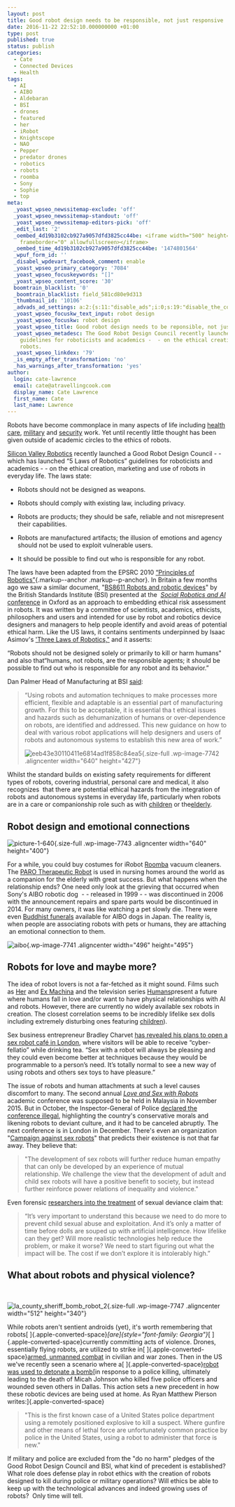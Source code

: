```yaml
---
layout: post
title: Good robot design needs to be responsible, not just responsive
date: 2016-11-22 22:52:10.000000000 +01:00
type: post
published: true
status: publish
categories:
  - Cate
  - Connected Devices
  - Health
tags:
  - AI
  - AIBO
  - Aldebaran
  - BSI
  - drones
  - featured
  - her
  - iRobot
  - Knightscope
  - NAO
  - Pepper
  - predator drones
  - robotics
  - robots
  - roomba
  - Sony
  - Sophie
  - top
meta:
  _yoast_wpseo_newssitemap-exclude: 'off'
  _yoast_wpseo_newssitemap-standout: 'off'
  _yoast_wpseo_newssitemap-editors-pick: 'off'
  _edit_last: '2'
  _oembed_4d19b3102cb927a9057dfd3825cc44be: <iframe width="500" height="281" src="https://www.youtube.com/embed/SJ2n0wlioGg?feature=oembed"
    frameborder="0" allowfullscreen></iframe>
  _oembed_time_4d19b3102cb927a9057dfd3825cc44be: '1474801564'
  _wpuf_form_id: ''
  _disabel_wpdevart_facebook_comment: enable
  _yoast_wpseo_primary_category: '7084'
  _yoast_wpseo_focuskeywords: "[]"
  _yoast_wpseo_content_score: '30'
  boomtrain_blacklist: '0'
  _boomtrain_blacklist: field_581cd80e9d313
  _thumbnail_id: '10106'
  _advads_ad_settings: a:2:{s:11:"disable_ads";i:0;s:19:"disable_the_content";i:0;}
  _yoast_wpseo_focuskw_text_input: robot design
  _yoast_wpseo_focuskw: robot design
  _yoast_wpseo_title: Good robot design needs to be reponsible, not just responsive
  _yoast_wpseo_metadesc: The Good Robot Design Council recently launched with its
    guidelines for roboticists and academics -  - on the ethical creation and use of
    robots.
  _yoast_wpseo_linkdex: '79'
  _is_empty_after_transformation: 'no'
  _has_warnings_after_transformation: 'yes'
author:
  login: cate-lawrence
  email: cate@atravellingcook.com
  display_name: Cate Lawrence
  first_name: Cate
  last_name: Lawrence
---
```

Robots have become commonplace in many aspects of life including [health
care](https://readwrite.com/2016/04/24/robots-replacing-humans-in-customer-care-pr1/),
[military](https://www.theguardian.com/world/2016/aug/06/drones-playbook-white-house-nsc-obama-clinton-trump) and [security](https://readwrite.com/2016/09/02/robots-replace-us-dangerous-jobs-pl4/) work.
Yet until recently little thought has been given outside of academic
circles to the ethics of robots.

[Silicon Valley Robotics](https://svrobo.org/) recently launched a Good
Robot Design Council - - which has launched “5 Laws of Robotics”
guidelines for roboticists and academics - - on the ethical creation,
marketing and use of robots in everyday life. The laws state:

-   <div id="1fac">

    </div>

    Robots should not be designed as weapons.
-   <div id="a481">

    </div>

    Robots should comply with existing law, including privacy.
-   <div id="69df">

    </div>

    Robots are products; they should be safe, reliable and not
    misrepresent their capabilities.
-   <div id="742c">

    </div>

    Robots are manufactured artifacts; the illusion of emotions and
    agency should not be used to exploit vulnerable users.
-   <div id="593f">

    </div>

    It should be possible to find out who is responsible for any robot.

The laws have been adapted from the EPSRC 2010 [“Principles of
Robotics”](https://www.epsrc.ac.uk/research/ourportfolio/themes/engineering/activities/principlesofrobotics/){.markup--anchor
.markup--p-anchor}. In Britain a few months ago we saw a similar
document, "[BS8611 Robots and robotic
devices](http://shop.bsigroup.com/ProductDetail?pid=000000000030320089)"
by the British Standards Institute (BSI) presented at the  [*Social
Robotics and AI* conference](http://socialroboticsai.com/) in Oxford as
an approach to embedding ethical risk assessment in robots. It was
written by a committee of scientists, academics, ethicists, philosophers
and users and intended for use by robot and robotics device designers
and managers to help people identify and avoid areas of potential
ethical harm. Like the US laws, it contains sentiments underpinned
by Isaac Asimov's ['Three Laws of
Robotics,"](http://www.auburn.edu/~vestmon/robotics.html) and it
asserts:

“Robots should not be designed solely or primarily to kill or harm
humans" and also that“humans, not robots, are the responsible agents; it
should be possible to find out who is responsible for any robot and its
behavior.”

Dan Palmer Head of Manufacturing at BSI
[said](http://www.bsigroup.com/en-GB/about-bsi/media-centre/press-releases/2016/april/-Standard--highlighting-the-ethical-hazards-of-robots-is-published/#.V-e4_ZN95E4):

> “Using robots and automation techniques to make processes more
> efficient, flexible and adaptable is an essential part of
> manufacturing growth. For this to be acceptable, it is essential tha t
> ethical issues and hazards such as dehumanization of humans or
> over-dependence on robots, are identified and addressed. This new
> guidance on how to deal with various robot applications will help
> designers and users of robots and autonomous systems to establish this
> new area of work.”
>
> ![eeb43e30110411e6814ad1f858c84ea5](rw-import/eeb43e30110411e6814ad1f858c84ea5.jpg){.size-full
> .wp-image-7742 .aligncenter width="640" height="427"}

Whilst the standard builds on existing safety requirements for different
types of robots, covering industrial, personal care and medical, it also
recognizes  that there are potential ethical hazards from the
integration of robots and autonomous systems in everyday life,
particularly when robots are in a care or companionship role such as
with [children](https://attain.news/story/8767) or
the[elderly](http://www.parorobots.com/index.asp).

Robot design and emotional connections
--------------------------------------

![picture-1-640](rw-import/Picture-1-640.jpg){.size-full
.wp-image-7743 .aligncenter width="640" height="400"}

For a while, you could buy costumes for
iRobot [Roomba](http://www.24-7pressrelease.com/press-release/entrepreneurial-kids-at-myroombud-expand-roomba-roombud-costume-line-and-distribution-for-2006-10521.php)
vacuum cleaners. The [PARO Therapeutic
Robot](http://www.parorobots.com/index.asp) is used in nursing homes
around the world as a companion for the elderly with great success. But
what happens when the relationship ends? One need only look at the
grieving that occurred when Sony's AIBO robotic dog  - - released in
1999 - - was discontinued in 2006 with the announcement repairs and
spare parts would be discontinued in 2014. For many owners, it was like
watching a pet slowly die. There were even [Buddhist
funerals](https://www.dramafever.com/news/dead-robot-dogs-can-now-get-a-proper-buddhist-funeral/%7B%5B%7Bnotification.object.url%7D%5D%7D)
available for AIBO dogs in Japan. The reality is, when people are
associating robots with pets or humans, they are attaching  an emotional
connection to them.

![aibo](rw-import/aibo.jpg){.wp-image-7741
.aligncenter width="496" height="495"}

Robots for love and maybe more?
-------------------------------

The idea of robot lovers is not a far-fetched as it might sound. Films
such as [Her](http://www.imdb.com/title/tt1798709/) and [Ex
Machina](http://www.imdb.com/title/tt0470752/?ref_=nv_sr_1) and the
television series [Humans](http://www.imdb.com/title/tt4122068/)present
a future where humans fall in love and/or want to have physical
relationships with AI and robots. However, there are currently no widely
available sex robots in creation. The closest correlation seems to be
incredibly lifelike sex dolls including extremely disturbing ones
featuring
[children](http://www.vice.com/read/japan-trottla-dolls-lifesize-lingerie)).

Sex business entrepreneur Bradley Charvet [has revealed his plans to
open a sex robot café in
London](http://www.breitbart.com/tech/2016/10/01/sex-robot-cafe-open-london/),
where visitors will be able to receive “cyber-fellatio” while drinking
tea. “Sex with a robot will always be pleasing and they could even
become better at techniques because they would be programmable to a
person’s need. It’s totally normal to see a new way of using robots and
others sex toys to have pleasure.”

The issue of robots and human attachments at such a level causes
discomfort to many. The second annual *[Love and Sex with
Robots](http://loveandsexwithrobots.org/)* academic conference was
supposed to be held in Malaysia in November 2015. But in October, the
Inspector-General of Police [declared the conference
illegal](http://www.freemalaysiatoday.com/category/nation/2015/10/13/igp-declares-sex-with-robots-conference-illegal/),
highlighting the country's conservative morals and likening robots to
deviant culture, and it had to be canceled abruptly. The next conference
is in London in December. There's even an organization "[Campaign
against sex robots](https://campaignagainstsexrobots.org/)" that
predicts their existence is not that far away. They believe that:

> "The development of sex robots will further reduce human empathy that
> can only be developed by an experience of mutual relationship. We
> challenge the view that the development of adult and child sex robots
> will have a positive benefit to society, but instead further reinforce
> power relations of inequality and violence."

Even forensic [researchers into the
treatment](https://www.newscientist.com/article/2099607-could-sex-robots-and-virtual-reality-treat-paedophilia/)
of sexual deviance claim that:

> “It’s very important to understand this because we need to do more to
> prevent child sexual abuse and exploitation. And it’s only a matter of
> time before dolls are souped up with artificial intelligence. How
> lifelike can they get? Will more realistic technologies help reduce
> the problem, or make it worse? We need to start figuring out what the
> impact will be. The cost if we don’t explore it is intolerably high.”

What about robots and physical violence?
----------------------------------------

 

![la\_county\_sheriff\_bomb\_robot\_2](rw-import/LA_County_Sheriff_Bomb_Robot_2.jpg){.size-full
.wp-image-7747 .aligncenter width="512" height="340"}

While robots aren't sentient androids (yet), it's worth remembering that
robots[ ]{.apple-converted-space}*[are]{style="font-family: Georgia"}*[ ]{.apple-converted-space}currently
committing acts of violence. Drones, essentially flying robots, are
utilized to strike in[ ]{.apple-converted-space}[armed, unmanned
combat](https://dronewars.net/drones-and-targeted-killing/) in civilian
and war zones. Then in the US we've recently seen a scenario where
a[ ]{.apple-converted-space}[robot was used to detonate a
bomb](https://readwrite.com/2016/07/12/killing-dallas-shooter-robot-right-choice-dt1/)[in
response to a police killing, ultimately leading to the death of Micah
Johnson who killed five police officers and wounded seven others in
Dallas. This action sets a new precedent in how these robotic devices
are being used at home. As Ryan Matthew Pierson
writes:]{.apple-converted-space}

> "This is the first known case of a United States police department
> using a remotely positioned explosive to kill a suspect. Where gunfire
> and other means of lethal force are unfortunately common practice by
> police in the United States, using a robot to administer that force is
> new."

If military and police are excluded from the "do no harm" pledges of the
Good Robot Design Council and BSI, what kind of precedent is
established? What role does defense play in robot ethics with the
creation of robots designed to kill during police or military
operations? Will ethics be able to keep up with the technological
advances and indeed growing uses of robots?  Only time will tell.
